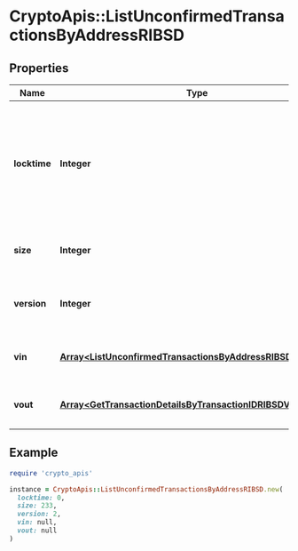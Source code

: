# CryptoApis::ListUnconfirmedTransactionsByAddressRIBSD

## Properties

| Name | Type | Description | Notes |
| ---- | ---- | ----------- | ----- |
| **locktime** | **Integer** | Represents the locktime on the transaction on the specific blockchain, i.e. the blockheight at which the transaction is valid. |  |
| **size** | **Integer** | Represents the total size of this transaction. |  |
| **version** | **Integer** | Numeric representation of the transaction version |  |
| **vin** | [**Array&lt;ListUnconfirmedTransactionsByAddressRIBSDVinInner&gt;**](ListUnconfirmedTransactionsByAddressRIBSDVinInner.md) | Represents the transaction inputs. |  |
| **vout** | [**Array&lt;GetTransactionDetailsByTransactionIDRIBSDVoutInner&gt;**](GetTransactionDetailsByTransactionIDRIBSDVoutInner.md) | Represents the transaction outputs. |  |

## Example

```ruby
require 'crypto_apis'

instance = CryptoApis::ListUnconfirmedTransactionsByAddressRIBSD.new(
  locktime: 0,
  size: 233,
  version: 2,
  vin: null,
  vout: null
)
```


